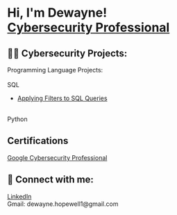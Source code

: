 <h1>Hi, I'm Dewayne! <br/><a <a href="https://www.linkedin.com/in/dewayne-hopewell-514485177/">Cybersecurity Professional</a>

<h2>👨‍💻 Cybersecurity Projects:</h2>

Programming Language Projects:
<br />
<br />
SQL</b>
- <a href="https://github.com/Dloading23/SQL
"> Applying Filters to SQL Queries</a>
<br /> 
Python</b>





  
 
<h2> Certifications </h2>
<a <a href="https://github.com/user-attachments/files/19195272/Google.Cybersecurity.Professional.Certificate.pdf">Google Cybersecurity Professional</a>

<h2> 🤳 Connect with me:</h2>
<a <a href="https://www.linkedin.com/in/dewayne-hopewell-514485177/">LinkedIn</a> 
<br />
Gmail: dewayne.hopewell1@gmail.com
